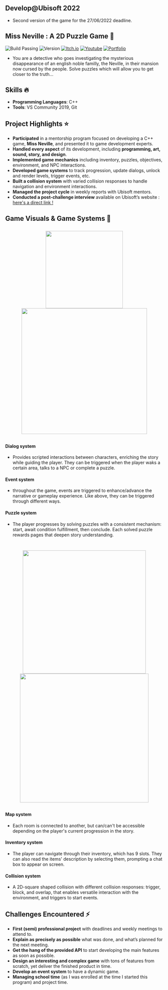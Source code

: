 ## Develop@Ubisoft 2022
  - Second version of the game for the 27/06/2022 deadline.

## Miss Neville : A 2D Puzzle Game 🧩
![Build Passing](https://img.shields.io/badge/build-passing-brightgreen)
![Version](https://img.shields.io/badge/version-2.0.0-blue)
[![Itch.io](https://img.shields.io/badge/download-itch.io-%23e3326d)](https://itaruf.itch.io/miss-neville)
[![Youtube](https://img.shields.io/badge/demo-youtube-%23db1818)](https://www.youtube.com/watch?v=Mg9MkwpjBAU)
[![Portfolio](https://img.shields.io/badge/details-personal%20website-%235203fc)](https://itaruf.github.io/projects.html)

- You are a detective who goes investigating the mysterious disappearance of an english noble familly, the Neville, in their mansion now cursed by the people. Solve puzzles which will allow you to get closer to the truth...

## Skills :fire:
- **Programming Languages**: C++
- **Tools**: VS Community 2019, Git

## Project Highlights ⭐ 
- **Participated** in a mentorship program focused on developing a C++ game, **Miss Neville**, and presented it to game development experts.
- **Handled every aspect** of its development, including **programming, art, sound, story, and design**.
- **Implemented game mechanics** including inventory, puzzles, objectives, environment, and NPC interactions.
- **Developed game systems** to track progression, update dialogs, unlock and render levels, trigger events, etc.
- **Built a collision system** with varied collision responses to handle navigation and environment interactions.
- **Managed the project cycle** in weekly reports with Ubisoft mentors.
- **Conducted a post-challenge interview** available on Ubisoft’s website : [here's a direct link !](https://www.ubisoft.com/en-us/company/careers/interns-graduates/articles/imane-taruf-gameplay-programmer)

## Game Visuals & Game Systems 🎲 
<div style="display: flex; flex-wrap: wrap; justify-content: center; align-items: center;">
  <div style="margin: 10px; text-align: center;">
    <img src="https://media.giphy.com/media/4FAYugZa9sY9r9vEw2/giphy.gif" style="display: block; margin: auto;" width="246" />
    <img src="https://media.giphy.com/media/XtCaFbDTnot4LhiSNs/giphy.gif" style="display: block; margin: auto;" width="400" />
  </div>
</div>
<h4>Dialog system</h4>
<ul>
  <li>
    Provides scripted interactions between characters, enriching the story while guiding the player. They can be triggered when the player waks a certain area, talks to a NPC or complete a puzzle.
  </li>
</ul>
</ul>
<h4>Event system</h4>
<ul>
  <li>
    throughout the game, events are triggered to enhance/advance the narrative or gameplay experience. Like above, they can be triggered through different ways.
  </li> 
</ul>
<h4>Puzzle system</h4>
<ul>
  <li>
  The player progresses by solving puzzles with a consistent mechanism: start, await condition fulfillment, then conclude. Each solved puzzle rewards pages that deepen story understanding.
  </li> 
</ul>
<br>
<div style="display: flex; flex-wrap: wrap; justify-content: center; align-items: center;">
  <div style="margin: 10px; text-align: center;">
    <img src="https://media.giphy.com/media/v1.Y2lkPTc5MGI3NjExMmhqeXoxcHgwYmV0ZnZyODBscnA5Nmd3MWJlM3Q3emZtN2phMHVteCZlcD12MV9pbnRlcm5hbF9naWZfYnlfaWQmY3Q9Zw/F2QvJD7fVaq5x9A57o/giphy.gif" style="display: block; margin: auto;" width="392" />
    <img src="https://media.giphy.com/media/WPanaEqHygj4wlT0h9/giphy.gif" style="display: block; margin: auto;" width="410" />
  </div>
</div>
<h4>Map system</h4>
<ul>
  <li>
    Each room is connected to another, but can/can't be accessible depending on the player's current progression in the story.
  </li>
</ul>
<h4>Inventory system</h4>
<ul>
  <li>
    The player can navigate through their inventory, which has 9 slots. They can also read the items' description by selecting them, prompting a chat box to appear on screen.
  </li> 
</ul>
<h4>Collision system</h4>
<ul>
  <li>
   A 2D-square shaped collision with different collision responses: trigger, block, and overlap, that enables versatile interaction with the environment, and triggers to start events.
  </li> 
</ul>

## Challenges Encountered ⚡
- **First (semi) professional project** with deadlines and weekly meetings to attend to.
- **Explain as precisely as possible** what was done, and what’s planned for the next meeting.
- **Get the hang of the provided API** to start developing the main features as soon as possible.
- **Design an interesting and complex game** with tons of features from scratch, yet deliver the finished product in time.
- **Develop an event system** to have a dynamic game.
- **Managing school time** (as I was enrolled at the time I started this program) and project time.
